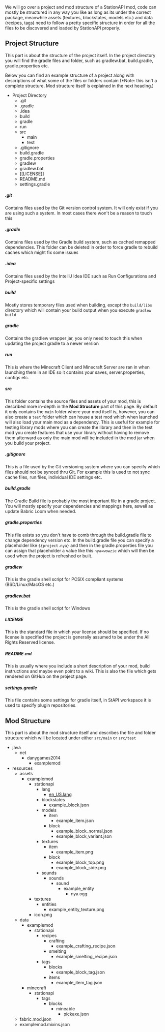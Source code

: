 We will go over a project and mod structure of a StationAPI mod, code can mostly be structured in any way you like as long as its under the correct package, meanwhile assets (textures, blockstates, models etc.) and data (recipes, tags) need to follow a pretty specific structure in order for all the files to be discovered and loaded by StationAPI properly.

## Project Structure

This part is about the structure of the project itself. In the project directory you will find the gradle files and folder, such as gradlew.bat, build.gradle, gradle.properties etc.

Below you can find an example structure of a project along with descriptions of what some of the files or folders contain (*Note: this isn't a complete structure. Mod structure itself is explained in the next heading.)

* Project Directory
	* .git
	* .gradle
	* .idea
	* build
	* gradle
	* run
	* src
		* main
		* test
	* .gitignore
	* build.gradle
	* gradle.properties
	* gradlew
	* gradlew.bat
	* [[LICENSE]]
	* README.md
	* settings.gradle

##### .git
Contains files used by the Git version control system. It will only exist if you are using such a system. In most cases there won't be a reason to touch this
##### .gradle
Contains files used by the Gradle build system, such as cached remapped dependencies. This folder can be deleted in order to force gradle to rebuild caches which might fix some issues
##### .idea
Contains files used by the IntelliJ Idea IDE such as Run Configurations and Project-specific settings
##### build
Mostly stores temporary files used when building, except the `build/libs` directory which will contain your build output when you execute `gradlew build`
##### gradle
Contains the gradlew wrapper jar, you only need to touch this when updating the project gradle to a newer version
##### run
This is where the Minecraft Client and Minecraft Server are ran in when launching them in an IDE so it contains your saves, server.properties, configs etc. 
##### src
This folder contains the source files and assets of your mod, this is described more in-depth in the **Mod Structure** part of this page.
By default it only contains the `main` folder where your mod itself is, however, you can also create a `test` folder which can house a test mod which when launched will also load your main mod as a dependency. This is useful for example for testing library mods where you can create the library and then in the test mod you create features that use your library without having to remove them afterward as only the main mod will be included in the mod jar when you build your project.
##### .gitignore
This is a file used by the Git versioning system where you can specify which files should not be synced thru Git. For example this is used to not sync cache files, run files, individual IDE settings etc.
##### build.gradle
The Gradle Build file is probably the most important file in a gradle project. You will mostly specify your dependencies and mappings here, aswell as update Babric Loom when needed.
##### gradle.properties
This file exists so you don't have to comb through the build.gradle file to change dependency version etc. In the build.gradle file you can specify a placeholder like `${project.nya}` and then in the gradle.properties file you can assign that placeholder a value like this `nya=wowzie` which will then be used when the project is refreshed or built.
##### gradlew
This is the gradle shell script for POSIX compliant systems (BSD/Linux/MacOS etc.) 
##### gradlew.bat
This is the gradle shell script for Windows
##### LICENSE
This is the standard file in which your license should be specified. If no license is specified the project is generally assumed to be under the All Rights Reserved license.
##### README.md
This is usually where you include a short description of your mod, build instructions and maybe even point to a wiki. This is also the file which gets rendered on GitHub on the project page.
##### settings.gradle
This file contains some settings for gradle itself, in StAPI workspace it is used to specify plugin repositories.

## Mod Structure
This part is about the mod structure itself and describes the file and folder structure which will be located under either `src/main` or `src/test`

* java
	* net
		* danygames2014
			* examplemod
* resources
	* assets
		* examplemod
			* stationapi
				* lang
					* [en_US.lang](StationAPI/Project%20Structure/Project%20Files/Language%20File)
				* blockstates
					* example_block.json
				* models
					* item
						* example_item.json
					* block
						* example_block_normal.json
						* example_block_variant.json
				* textures
					* item
						* example_item.png
					* block
						* example_block_top.png
						* example_block_side.png
				* sounds
					* sounds
						* sound
							* example_entity
								* nya.ogg
			* textures
				* entities
					* example_entity_texture.png
			* icon.png
	* data
		* examplemod
			* stationapi
				* recipes
					* crafting
						* example_crafting_recipe.json
					* smelting
						* example_smelting_recipe.json
				* tags
					* blocks
						* example_block_tag.json
					* items
						* example_item_tag.json
		* minecraft
			* stationapi
				* tags
					* blocks
						* mineable
							* pickaxe.json
	* fabric.mod.json
	* examplemod.mixins.json